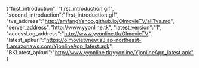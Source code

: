 {"first_introduction": "first_introduction.gif", "second_introduction":"first_introduction.gif", "tvs_address":"http://amfangYahoo.github.io/OlmovieTV/allTvs.md", "server_address":"http://www.yyonline.tk", "latest_version":"1", "accessLog_address":"http://www.yyonline.tk/OlmovieTV", "latest_apkurl":"https://olmovietvnew.s3.ap-northeast-1.amazonaws.com/YjonlineApp_latest.apk", "BKLatest_apkurl":"http://www.yyonline.tk/yyonline/YjonlineApp_latest.apk"}
